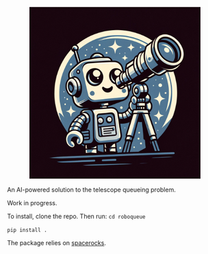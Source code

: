 <center><img src="assets/logo.webp" alt="logo" width="400"/></center>

An AI-powered solution to the telescope queueing problem.

Work in progress.

To install, clone the repo. Then run:
`cd roboqueue`

`pip install .`


The package relies on [spacerocks](https://github.com/kjnapier/spacerocks). 